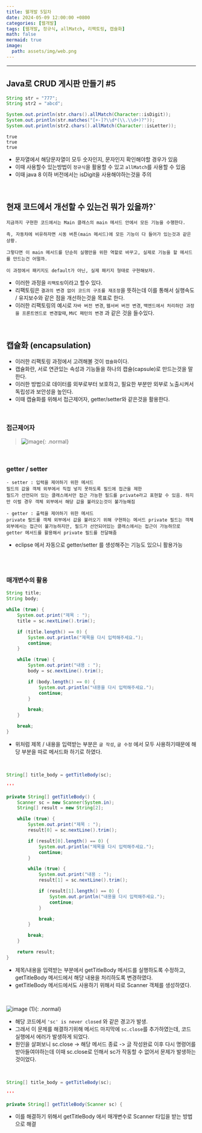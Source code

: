```yaml
---
title: 웰개발 5일차
date: 2024-05-09 12:00:00 +0800
categories: [웹개발]
tags: [웹개발, 정규식, allMatch, 리팩토링, 캡슐화]
math: false
mermaid: true
image:
  path: assets/img/web.png
---
```


<hr style="border:1px solid white">

## Java로 CRUD 게시판 만들기 #5
```java
String str = "777";
String str2 = "abcd";

System.out.println(str.chars().allMatch(Character::isDigit));
System.out.println(str.matches("[+-]?\\d*(\\.\\d+)?"));
System.out.println(str2.chars().allMatch(Character::isLetter));
```
```
true
true
true
```
- 문자열에서 해당문자열이 모두 숫자인지, 문자인지 확인해야할 경우가 있음
- 이때 사용할수 있는방법이 `정규식`을 활용할 수 있고 `allMatch`를 사용할 수 있음
- 이때 java 8 이하 버전에서는 isDigit을 사용해야하는것을 주의

<br/>

## 현재 코드에서 개선할 수 있는건 뭐가 있을까?`
```
지금까지 구현한 코드에서는 Main 클래스의 main 메서드 안에서 모든 기능을 수행한다.

즉, 자동차에 비유하자면 시동 버튼(main 메서드)에 모든 기능이 다 들어가 있는것과 같은 상황.

그렇다면 이 main 메서드를 단순히 실행만을 위한 역할로 바꾸고, 실제로 기능을 할 메서드를 만드는건 어떨까.

이 과정에서 패키지도 default가 아닌, 실제 패키지 형태로 구현해보자.

```
- 이러한 과정을 `리팩토링`이라고 할수 있다.
- 리팩토링은 `결과의 변경 없이 코드의 구조를 재조정`을 뜻하는데 이를 통해서 실행속도 / 유지보수와 같은 점을 개선하는것을 목표로 한다.
- 이러한 리팩토링의 예시로 `자바 버전 변경`, `웹서버 버전 변경`, `백엔드에서 처리하던 과정을 프론트엔드로 변경할때`, `MVC 패턴의 변경` 과 같은 것을 들수있다.

<br/>

## 캡슐화 (encapsulation)
- 이러한 리팩토링 과정에서 고려해볼 것이 `캡슐화`이다.
- 캡슐화란, 서로 연관있는 속성과 기능들을 하나의 캡슐(capsule)로 만드는것을 말한다.
- 이러한 방법으로 데이터를 외부로부터 보호하고, 필요한 부분만 외부로 노출시켜서 독립성과 보안성을 높인다.
- 이때 캡슐화를 위해서 접근제어자, getter/setter와 같은것을 활용한다.

<br/>

### 접근제어자
> ![image](https://github.com/alphathx13/alphathx13.github.io/assets/163115993/aa6fe944-d70a-469b-b17b-90fda0c5dfe2){: .normal}

<br/>

### getter / setter
```
- setter : 입력을 제어하기 위한 메서드
필드의 값을 객체 외부에서 직접 넣지 못하도록 필드에 접근을 제한
필드가 선언되어 있는 클래스에서만 접근 가능한 필드를 private라고 표현할 수 있음. 하지만 이럴 경우 객체 외부에서 해당 값을 불러오는것이 불가능해짐

- getter : 출력을 제어하기 위한 메서드
private 필드를 객체 외부에서 값을 불러오기 위해 구현하는 메서드 private 필드는 객체외부에서는 접근이 불가능하지만, 필드가 선언되어있는 클래스에서는 접근이 가능하므로 getter 메서드를 활용해서 private 필드를 전달해줌
```
- eclipse 에서 자동으로 getter/setter 를 생성해주는 기능도 있으니 활용가능

<br/><br/>

### 매개변수의 활용
```java
String title;
String body;

while (true) {
	System.out.print("제목 : ");
	title = sc.nextLine().trim();

	if (title.length() == 0) {
		System.out.println("제목을 다시 입력해주세요.");
		continue;
	}

	while (true) {
		System.out.print("내용 : ");
		body = sc.nextLine().trim();

		if (body.length() == 0) {
			System.out.println("내용을 다시 입력해주세요.");
			continue;
		}

		break;
	}

	break;
}
```
- 위처럼 제목 / 내용을 입력받는 부분은 `글 작성`, `글 수정` 에서 모두 사용하기때문에 해당 부분을 따로 메서드화 하기로 하였다.

<br/>

```java
String[] title_body = getTitleBody(sc);

'''

private String[] getTitleBody() {
	Scanner sc = new Scanner(System.in);
	String[] result = new String[2];

	while (true) {
		System.out.print("제목 : ");
		result[0] = sc.nextLine().trim();

		if (result[0].length() == 0) {
			System.out.println("제목을 다시 입력해주세요.");
			continue;
		}

		while (true) {
			System.out.print("내용 : ");
			result[1] = sc.nextLine().trim();

			if (result[1].length() == 0) {
				System.out.println("내용을 다시 입력해주세요.");
				continue;
			}

			break;
		}

		break;
	}

	return result;
}
```
- 제목/내용을 입력받는 부분에서 getTitleBody 메서드를 실행하도록 수정하고, getTitleBody 메서드에서 해당 내용을 처리하도록 변경하였다.
- getTitleBody 메서드에서도 사용하기 위해서 따로 Scanner 객체를 생성하였다.

<br/>

![image (1)](https://github.com/alphathx13/alphathx13.github.io/assets/163115993/5f26ae0c-b841-4a09-a5ee-beccc200721b){: .normal}
- 해당 코드에서 `'sc' is never closed` 와 같은 경고가 발생.
- 그래서 이 문제를 해결하기위해 메서드 마지막에 `sc.close`를 추가하였는데, 코드 실행에서 에러가 발생하게 되었다.
- 원인을 살펴보니 sc.close -> 해당 메서드 종료 -> 글 작성완료 이후 다시 명령어를 받아들여야하는데 이때 sc.close로 인해서 sc가 작동할 수 없어서 문제가 발생하는 것이었다.

<br/>

```java
String[] title_body = getTitleBody(sc);

'''

private String[] getTitleBody(Scanner sc) {
```
- 이를 해결하기 위해서 getTitleBody 에서 매개변수로 Scanner 타입을 받는 방법으로 해결